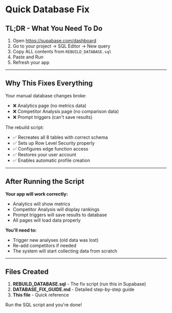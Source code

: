 # Quick Database Fix

## TL;DR - What You Need To Do

1. Open https://supabase.com/dashboard
2. Go to your project → SQL Editor → New query
3. Copy ALL contents from `REBUILD_DATABASE.sql`
4. Paste and Run
5. Refresh your app

---

## Why This Fixes Everything

Your manual database changes broke:
- ❌ Analytics page (no metrics data)
- ❌ Competitor Analysis page (no comparison data)
- ❌ Prompt triggers (can't save results)

The rebuild script:
- ✅ Recreates all 8 tables with correct schema
- ✅ Sets up Row Level Security properly
- ✅ Configures edge function access
- ✅ Restores your user account
- ✅ Enables automatic profile creation

---

## After Running the Script

**Your app will work correctly:**
- Analytics will show metrics
- Competitor Analysis will display rankings
- Prompt triggers will save results to database
- All pages will load data properly

**You'll need to:**
- Trigger new analyses (old data was lost)
- Re-add competitors if needed
- The system will start collecting data from scratch

---

## Files Created

1. **REBUILD_DATABASE.sql** - The fix script (run this in Supabase)
2. **DATABASE_FIX_GUIDE.md** - Detailed step-by-step guide
3. **This file** - Quick reference

Run the SQL script and you're done!
